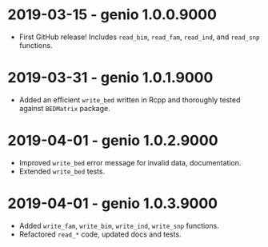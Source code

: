 # 2019-03-15 - genio 1.0.0.9000

* First GitHub release!  Includes `read_bim`, `read_fam`, `read_ind`, and `read_snp` functions.

# 2019-03-31 - genio 1.0.1.9000

* Added an efficient `write_bed` written in Rcpp and thoroughly tested against `BEDMatrix` package.

# 2019-04-01 - genio 1.0.2.9000

* Improved `write_bed` error message for invalid data, documentation.
* Extended `write_bed` tests.

# 2019-04-01 - genio 1.0.3.9000

* Added `write_fam`, `write_bim`, `write_ind`, `write_snp` functions.
* Refactored `read_*` code, updated docs and tests.
